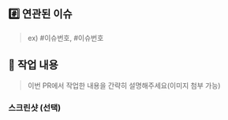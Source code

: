 ## #️⃣ 연관된 이슈


> ex) #이슈번호, #이슈번호


## 📝 작업 내용

> 이번 PR에서 작업한 내용을 간략히 설명해주세요(이미지 첨부 가능)


### 스크린샷 (선택)